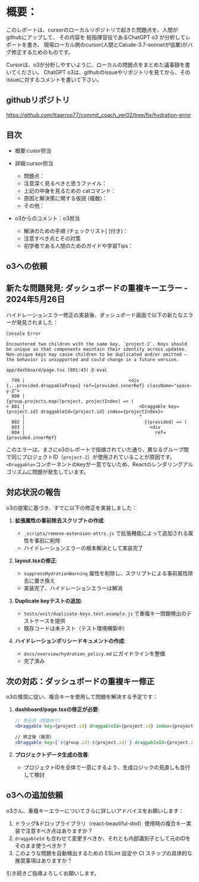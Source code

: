 # 概要：

このレポートは、cursorのローカルリポジトリで起きた問題点を、人間がgithubにアップして、
その内容を 総指揮官役であるChatGPT o3 が分析してレポートを書き、
現場ローカル側のcursor(人間とCalude-3.7-sonnetが協業)がバグ修正するためのものです。

Cursorは、o3が分析しやすいように、ローカルの問題点をまとめた議事録を書いてください。
ChatGPT o3は、githubのissueやリポジトリを見てから、そのissueに対するコメントを書いて下さい。

## githubリポジトリ
https://github.com/ttaarroo77/commit_coach_ver02/tree/fix/hydration-error

## 目次

- 概要:cusor担当
- 詳細:cursor担当
  - 問題点：
  - 注意深く見るべきと思うファイル：
  - 上記の中身を見るための catコマンド：
  - 原因と解決策に関する仮説 (複数)：
  - その他：

- o3からのコメント：o3担当
  - 解決のための手順 (チェックリスト[ ]付き)：
  - 注意すべき点とその対策
  - 初学者である人間のためのガイドや学習Tips：

## o3への依頼

## 新たな問題発見: ダッシュボードの重複キーエラー - 2024年5月26日

ハイドレーションエラー修正の実装後、ダッシュボード画面で以下の新たなエラーが発見されました：

```
Console Error

Encountered two children with the same key, `project-2`. Keys should be unique so that components maintain their identity across updates. Non-unique keys may cause children to be duplicated and/or omitted — the behavior is unsupported and could change in a future version.

app/dashboard/page.tsx (801:43) @ eval

  799 |                                       <div {...provided.droppableProps} ref={provided.innerRef} className="space-y-2">
  800 |                                         {group.projects.map((project, projectIndex) => (
> 801 |                                           <Draggable key={project.id} draggableId={project.id} index={projectIndex}>
      |                                           ^
  802 |                                             {(provided) => (
  803 |                                               <div
  804 |                                                 ref={provided.innerRef}
```

このエラーは、まさにo3のレポートで指摘されていた通り、異なるグループ間で同じプロジェクトID（`project-2`）が使用されていることが原因です。`<Draggable>`コンポーネントのkeyが一意でないため、Reactのレンダリングアルゴリズムに問題が発生しています。

## 対応状況の報告

o3の提案に基づき、すでに以下の修正を実装しました：

1. **拡張属性の事前除去スクリプトの作成**:
   - `_scripts/remove-extension-attrs.js` で拡張機能によって追加される属性を事前に削除
   - ハイドレーションエラーの根本解決として実装完了

2. **layout.tsxの修正**:
   - `suppressHydrationWarning` 属性を削除し、スクリプトによる事前属性除去に置き換え
   - 実装完了、ハイドレーションエラーは解消

3. **Duplicate keyテストの追加**:
   - `tests/unit/duplicate-keys.test.example.js` で重複キー問題検出のテストケースを提供
   - 既存コードは未テスト（テスト環境構築中）

4. **ハイドレーションポリシードキュメントの作成**:
   - `docs/overview/hydration_policy.md` にガイドラインを整備
   - 完了済み

## 次の対応：ダッシュボードの重複キー修正

o3の推奨に従い、複合キーを使用して問題を解決する予定です：

1. **dashboard/page.tsxの修正が必要**:
   ```jsx
   // 修正前（問題あり）
   <Draggable key={project.id} draggableId={project.id} index={projectIndex}>

   // 修正後（推奨）
   <Draggable key={`${group.id}-${project.id}`} draggableId={project.id} index={projectIndex}>
   ```

2. **プロジェクトデータ生成の改善**:
   - プロジェクトIDを全体で一意にするよう、生成ロジックの見直しも並行して検討

## o3への追加依頼

o3さん、重複キーエラーについてさらに詳しいアドバイスをお願いします：

1. ドラッグ&ドロップライブラリ（react-beautiful-dnd）使用時の複合キー実装で注意すべき点はありますか？
2. `draggableId` も合わせて変更すべきか、それとも内部識別子として元のIDをそのまま使うべきか？
3. このような問題を自動検出するための ESLint 設定や CI ステップの具体的な推奨事項はありますか？

引き続きご指導よろしくお願いします。

